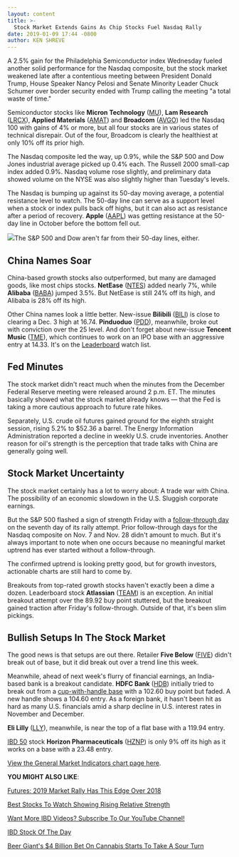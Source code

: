 ```yaml
---
layout: content
title: >-
  Stock Market Extends Gains As Chip Stocks Fuel Nasdaq Rally
date: 2019-01-09 17:44 -0800
author: KEN SHREVE
---
```






A 2.5% gain for the Philadelphia Semiconductor index Wednesday fueled another solid performance for the Nasdaq composite, but the stock market weakened late after a contentious meeting between President Donald Trump, House Speaker Nancy Pelosi and Senate Minority Leader Chuck Schumer over border security ended with Trump calling the meeting "a total waste of time."







Semiconductor stocks like **Micron Technology** ([MU](https://research.investors.com/quote.aspx?symbol=MU)), **Lam Research** ([LRCX](https://research.investors.com/quote.aspx?symbol=LRCX)), **Applied Materials** ([AMAT](https://research.investors.com/quote.aspx?symbol=AMAT)) and **Broadcom** ([AVGO](https://research.investors.com/quote.aspx?symbol=AVGO)) led the Nasdaq 100 with gains of 4% or more, but all four stocks are in various states of technical disrepair. Out of the four, Broadcom is clearly the healthiest at only 10% off its prior high.


The Nasdaq composite led the way, up 0.9%, while the S&P 500 and Dow Jones industrial average picked up 0.4% each. The Russell 2000 small-cap index added 0.9%. Nasdaq volume rose slightly, and preliminary data showed volume on the NYSE was also slightly higher than Tuesday's levels.


The Nasdaq is bumping up against its 50-day moving average, a potential resistance level to watch. The 50-day line can serve as a support level when a stock or index pulls back off highs, but it can also act as resistance after a period of recovery. **Apple** ([AAPL](https://research.investors.com/quote.aspx?symbol=AAPL)) was getting resistance at the 50-day line in October before the bottom fell out.


![](https://www.investors.com/wp-content/uploads/2019/01/MP010919.jpg)The S&P 500 and Dow aren't far from their 50-day lines, either.


China Names Soar
----------------


China-based growth stocks also outperformed, but many are damaged goods, like most chips stocks. **NetEase** ([NTES](https://research.investors.com/quote.aspx?symbol=NTES)) added nearly 7%, while **Alibaba** ([BABA](https://research.investors.com/quote.aspx?symbol=BABA)) jumped 3.5%. But NetEase is still 24% off its high, and Alibaba is 28% off its high.


Other China names look a little better. New-issue **Bilibili** ([BILI](https://research.investors.com/quote.aspx?symbol=BILI)) is close to clearing a Dec. 3 high at 16.74. **Pinduoduo** ([PDD](https://research.investors.com/quote.aspx?symbol=PDD)), meanwhile, broke out with conviction over the 25 level. And don't forget about new-issue **Tencent Music** ([TME](https://research.investors.com/quote.aspx?symbol=TME)), which continues to work on an IPO base with an aggressive entry at 14.33. It's on the [Leaderboard](https://leaderboard.investors.com) watch list.


Fed Minutes
-----------


The stock market didn't react much when the minutes from the December Federal Reserve meeting were released around 2 p.m. ET. The minutes basically showed what the stock market already knows — that the Fed is taking a more cautious approach to future rate hikes.


Separately, U.S. crude oil futures gained ground for the eighth straight session, rising 5.2% to $52.36 a barrel. The Energy Information Administration reported a decline in weekly U.S. crude inventories. Another reason for oil's strength is the perception that trade talks with China are generally going well.


Stock Market Uncertainty
------------------------


The stock market certainly has a lot to worry about: A trade war with China. The possibility of an economic slowdown in the U.S. Sluggish corporate earnings.


But the S&P 500 flashed a sign of strength Friday with a [follow-through day](https://www.investors.com/ibd-university/market-timing/market-bottoms/) on the seventh day of its rally attempt. Prior follow-through days for the Nasdaq composite on Nov. 7 and Nov. 28 didn't amount to much. But it's always important to note when one occurs because no meaningful market uptrend has ever started without a follow-through.


The confirmed uptrend is looking pretty good, but for growth investors, actionable charts are still hard to come by.


Breakouts from top-rated growth stocks haven't exactly been a dime a dozen. Leaderboard stock **Atlassian** ([TEAM](https://research.investors.com/quote.aspx?symbol=TEAM)) is an exception. An initial breakout attempt over the 89.92 buy point stuttered, but the breakout gained traction after Friday's follow-through. Outside of that, it's been slim pickings.


Bullish Setups In The Stock Market
----------------------------------


The good news is that setups are out there. Retailer **Five Below** ([FIVE](https://research.investors.com/quote.aspx?symbol=FIVE)) didn't break out of base, but it did break out over a trend line this week.


Meanwhile, ahead of next week's flurry of financial earnings, an India-based bank is a breakout candidate. **HDFC Bank** ([HDB](https://research.investors.com/quote.aspx?symbol=HDB)) initially tried to break out from a [cup-with-handle base](https://www.investors.com/ibd-university/how-to-buy/common-patterns-1/) with a 102.60 buy point but faded. A new handle shows a 104.60 entry. As a foreign bank, it hasn't been hit as hard as many U.S. financials amid a sharp decline in U.S. interest rates in November and December.


**Eli Lilly** ([LLY](https://research.investors.com/quote.aspx?symbol=LLY)), meanwhile, is near the top of a flat base with a 119.94 entry.


[IBD 50](https://research.investors.com/stock-lists/ibd-50/) stock **Horizon Pharmaceuticals** ([HZNP](https://research.investors.com/quote.aspx?symbol=HZNP)) is only 9% off its high as it works on a base with a 23.48 entry.


[View the General Market Indicators chart page here](https://www.investors.com/wp-content/uploads/2019/01/IBD0901152456GMI.pdf).


**YOU MIGHT ALSO LIKE**:


[Futures: 2019 Market Rally Has This Edge Over 2018](https://www.investors.com/market-trend/stock-market-today/dow-jones-futures-2019-stock-market-rally-chip-stocks/)


[Best Stocks To Watch Showing Rising Relative Strength](https://www.investors.com/research/best-stocks-rising-relative-strength/)


[Want More IBD Videos? Subscribe To Our YouTube Channel!](https://www.youtube.com/investorsbusinessdaily)


[IBD Stock Of The Day](https://www.investors.com/research/ibd-stock-of-the-day/)


[Beer Giant's $4 Billion Bet On Cannabis Starts To Take A Sour Turn](https://www.investors.com/news/constellation-brands-stock-constellation-brands-earnings/)


 




